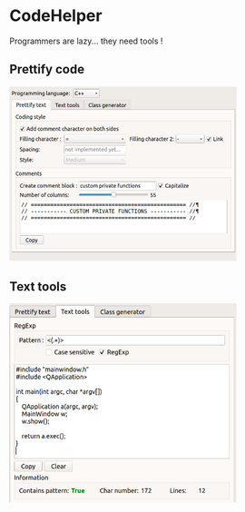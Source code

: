# CodeHelper

Programmers are lazy... they need tools ! 


## Prettify code

<img src="res/screenshot_tab_prettify.png" width="400"/>

## Text tools

<img src="res/screenshot_tab_tools.png" width="400"/>
